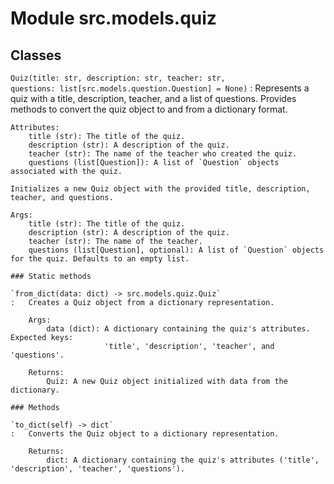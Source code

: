Module src.models.quiz
======================

Classes
-------

`Quiz(title: str, description: str, teacher: str, questions: list[src.models.question.Question] = None)`
:   Represents a quiz with a title, description, teacher, and a list of questions.
    Provides methods to convert the quiz object to and from a dictionary format.
    
    Attributes:
        title (str): The title of the quiz.
        description (str): A description of the quiz.
        teacher (str): The name of the teacher who created the quiz.
        questions (list[Question]): A list of `Question` objects associated with the quiz.
    
    Initializes a new Quiz object with the provided title, description, teacher, and questions.
    
    Args:
        title (str): The title of the quiz.
        description (str): A description of the quiz.
        teacher (str): The name of the teacher.
        questions (list[Question], optional): A list of `Question` objects for the quiz. Defaults to an empty list.

    ### Static methods

    `from_dict(data: dict) ‑> src.models.quiz.Quiz`
    :   Creates a Quiz object from a dictionary representation.
        
        Args:
            data (dict): A dictionary containing the quiz's attributes. Expected keys:
                         'title', 'description', 'teacher', and 'questions'.
        
        Returns:
            Quiz: A new Quiz object initialized with data from the dictionary.

    ### Methods

    `to_dict(self) ‑> dict`
    :   Converts the Quiz object to a dictionary representation.
        
        Returns:
            dict: A dictionary containing the quiz's attributes ('title', 'description', 'teacher', 'questions').